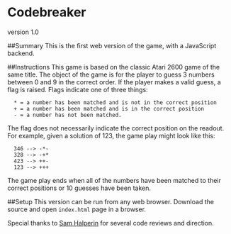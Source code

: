 Codebreaker
===========
version 1.0

##Summary
This is the first web version of the game, with a JavaScript backend.

##Instructions
This game is based on the classic Atari 2600 game of the same
title. The object of the game is for the player to guess 3
numbers between 0 and 9 in the correct order. If the player
makes a valid guess, a flag is raised. Flags indicate one
of three things:

```
  * = a number has been matched and is not in the correct position
  + = a number has been matched and is in the correct position
  - = a number has not been matched.
```

The flag does not necessarily indicate the correct position on
the readout. For example, given a solution of 123, the game play
might look like this:

```
  346 --> -*-
  328 --> -+*
  423 --> ++-
  123 --> +++
```

The game play ends when all of the numbers have been matched
to their correct positions or 10 guesses have been taken.

##Setup
This version can be run from any web browser. Download the source and open `index.html` page in a browser.

Special thanks to [Sam Halperin](https://github.com/shalperin) for several code reviews and direction.
